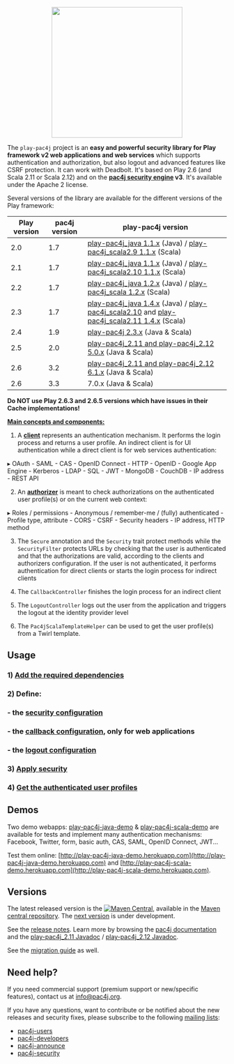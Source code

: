 <p align="center">
  <img src="https://pac4j.github.io/pac4j/img/logo-play.png" width="300" />
</p>

The `play-pac4j` project is an **easy and powerful security library for Play framework v2 web applications and web services** which supports authentication and authorization, but also logout and advanced features like CSRF protection. It can work with Deadbolt.
It's based on Play 2.6 (and Scala 2.11 or Scala 2.12) and on the **[pac4j security engine](https://github.com/pac4j/pac4j) v3**. It's available under the Apache 2 license.

Several versions of the library are available for the different versions of the Play framework:

| Play version | pac4j version | play-pac4j version
|--------------|---------------|-------------------
| 2.0          | 1.7           | [play-pac4j_java 1.1.x](https://github.com/pac4j/play-pac4j/tree/1.1.x) (Java) / [play-pac4j_scala2.9 1.1.x](https://github.com/pac4j/play-pac4j/tree/1.1.x) (Scala)
| 2.1          | 1.7           | [play-pac4j_java 1.1.x](https://github.com/pac4j/play-pac4j/tree/1.1.x) (Java) / [play-pac4j_scala2.10 1.1.x](https://github.com/pac4j/play-pac4j/tree/1.1.x) (Scala)
| 2.2          | 1.7           | [play-pac4j_java 1.2.x](https://github.com/pac4j/play-pac4j/tree/1.2.x) (Java) / [play-pac4j_scala 1.2.x](https://github.com/pac4j/play-pac4j/tree/1.2.x) (Scala)
| 2.3          | 1.7           | [play-pac4j_java 1.4.x](https://github.com/pac4j/play-pac4j/tree/1.4.x) (Java) / [play-pac4j_scala2.10](https://github.com/pac4j/play-pac4j/tree/1.4.x) and [play-pac4j_scala2.11 1.4.x](https://github.com/pac4j/play-pac4j/tree/1.4.x) (Scala)
| 2.4          | 1.9           | [play-pac4j 2.3.x](https://github.com/pac4j/play-pac4j/tree/2.3.x) (Java & Scala)
| 2.5          | 2.0           | [play-pac4j_2.11 and play-pac4j_2.12 5.0.x](https://github.com/pac4j/play-pac4j/tree/5.0.x) (Java & Scala)
| 2.6          | 3.2           | [play-pac4j_2.11 and play-pac4j_2.12 6.1.x](https://github.com/pac4j/play-pac4j/tree/6.1.x) (Java & Scala)
| 2.6          | 3.3           | 7.0.x (Java & Scala)

**Do NOT use Play 2.6.3 and 2.6.5 versions which have issues in their Cache implementations!**

[**Main concepts and components:**](http://www.pac4j.org/docs/main-concepts-and-components.html)

1) A [**client**](http://www.pac4j.org/docs/clients.html) represents an authentication mechanism. It performs the login process and returns a user profile. An indirect client is for UI authentication while a direct client is for web services authentication:

&#9656; OAuth - SAML - CAS - OpenID Connect - HTTP - OpenID - Google App Engine - Kerberos - LDAP - SQL - JWT - MongoDB - CouchDB - IP address - REST API

2) An [**authorizer**](http://www.pac4j.org/docs/authorizers.html) is meant to check authorizations on the authenticated user profile(s) or on the current web context:

&#9656; Roles / permissions - Anonymous / remember-me / (fully) authenticated - Profile type, attribute -  CORS - CSRF - Security headers - IP address, HTTP method

3) The `Secure` annotation and the `Security` trait protect methods while the `SecurityFilter` protects URLs by checking that the user is authenticated and that the authorizations are valid, according to the clients and authorizers configuration. If the user is not authenticated, it performs authentication for direct clients or starts the login process for indirect clients

4) The `CallbackController` finishes the login process for an indirect client

5) The `LogoutController` logs out the user from the application and triggers the logout at the identity provider level

6) The `Pac4jScalaTemplateHelper` can be used to get the user profile(s) from a Twirl template.


## Usage

### 1) [Add the required dependencies](https://github.com/pac4j/play-pac4j/wiki/Dependencies)

### 2) Define:

### - the [security configuration](https://github.com/pac4j/play-pac4j/wiki/Security-configuration)
### - the [callback configuration](https://github.com/pac4j/play-pac4j/wiki/Callback-configuration), only for web applications
### - the [logout configuration](https://github.com/pac4j/play-pac4j/wiki/Logout-configuration)

### 3) [Apply security](https://github.com/pac4j/play-pac4j/wiki/Apply-security)

### 4) [Get the authenticated user profiles](https://github.com/pac4j/play-pac4j/wiki/Get-the-authenticated-user-profiles)


## Demos

Two demo webapps: [play-pac4j-java-demo](https://github.com/pac4j/play-pac4j-java-demo) & [play-pac4j-scala-demo](https://github.com/pac4j/play-pac4j-scala-demo) are available for tests and implement many authentication mechanisms: Facebook, Twitter, form, basic auth, CAS, SAML, OpenID Connect, JWT...

Test them online: [http://play-pac4j-java-demo.herokuapp.com](http://play-pac4j-java-demo.herokuapp.com) and [http://play-pac4j-scala-demo.herokuapp.com](http://play-pac4j-scala-demo.herokuapp.com).


## Versions

The latest released version is the [![Maven Central](https://maven-badges.herokuapp.com/maven-central/org.pac4j/play-pac4j-parent/badge.svg?style=flat)](https://maven-badges.herokuapp.com/maven-central/org.pac4j/play-pac4j-parent), available in the [Maven central repository](https://repo.maven.apache.org/maven2).
The [next version](https://github.com/pac4j/play-pac4j/wiki/Next-version) is under development.

See the [release notes](https://github.com/pac4j/play-pac4j/wiki/Release-notes). Learn more by browsing the [pac4j documentation](http://www.pac4j.org/3.3.x/docs/index.html) and the [play-pac4j_2.11 Javadoc](http://www.javadoc.io/doc/org.pac4j/play-pac4j_2.11/7.0.0) / [play-pac4j_2.12 Javadoc](http://www.javadoc.io/doc/org.pac4j/play-pac4j_2.12/7.0.0).

See the [migration guide](https://github.com/pac4j/play-pac4j/wiki/Migration-guide) as well.


## Need help?

If you need commercial support (premium support or new/specific features), contact us at [info@pac4j.org](mailto:info@pac4j.org).

If you have any questions, want to contribute or be notified about the new releases and security fixes, please subscribe to the following [mailing lists](http://www.pac4j.org/mailing-lists.html):

- [pac4j-users](https://groups.google.com/forum/?hl=en#!forum/pac4j-users)
- [pac4j-developers](https://groups.google.com/forum/?hl=en#!forum/pac4j-dev)
- [pac4j-announce](https://groups.google.com/forum/?hl=en#!forum/pac4j-announce)
- [pac4j-security](https://groups.google.com/forum/#!forum/pac4j-security)
